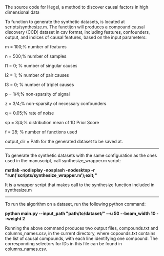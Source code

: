 The source code for Hegel, a method to discover causal factors in high dimensional data

To function to generate the synthetic datasets, is located at scripts/synthesize.m. The functijon will produces a compound causal discovery (CCD) dataset in csv format, including features, confounders, output, and indices of causal features, based on the input parameters:
 

m = 100;% number of features

n = 500;% number of samples

l1 = 0;	% number of singular causes

l2 = 1;	% number of pair causes

l3 = 0; % number of triplet causes

p = 1/4;% non-sparsity of signal

z = 3/4;% non-sparsity of necessary confounders

q = 0.05;% rate of noise

sp = 3/4;% distribution mean of 1D Prior Score

f = 28; % number of functions used

output_dir = Path for the generated dataset to be saved at.

----------------------

To generate the synthetic datasets with the same configuration as the ones used in the manuscript, call synthesize_wrapper.m script:

**matlab -nodisplay -nosplash -nodesktop -r "run('scripts/synthesize_wrapper.m');exit;"**


It is a wrapper script that makes call to the synthesize function included in synthesize.m

----------------------
To run the algorithm on a dataset, run the following python command:

**python main.py --input_path "path/to/dataset/" --u 50 --beam_width 10 --weight 2**


Running the above command produces two output files, compounds.txt and columns_names.csv, in the current directory, where copounds.txt contains the list of causal compounds, with each line identifying one compound. The corresponding selectors for IDs in this file can be found in columns_names.csv.



